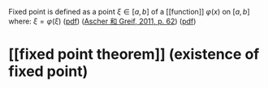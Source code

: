 Fixed point is defined as a point $\xi \in [a,b]$ of a [[function]] $\varphi(x)$ on $[a,b]$ where: 
$\xi = \varphi (\xi)$ ([pdf](zotero://open-pdf/library/items/X3UESHXG?page=5&annotation=5E7LKE3K)) ([Ascher 和 Greif, 2011, p. 62](zotero://select/library/items/HJK4ZQRP)) ([pdf](zotero://open-pdf/library/items/FSDKG9DD?page=62&annotation=SSXMJXAI))

# [[fixed point theorem]] (existence of fixed point)
